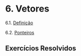 # 6. Vetores

6.1. [Definição](definicao.md)

6.2. [Ponteiros](ponteiros.md)

## Exercícios Resolvidos


